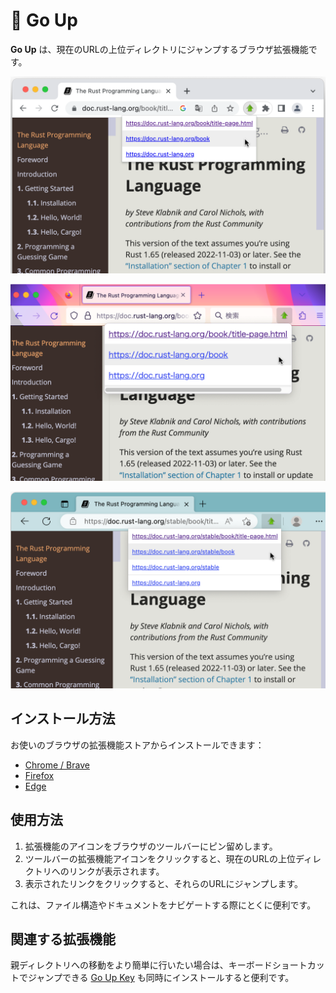 # 🚀 Go Up

**Go Up** は、現在のURLの上位ディレクトリにジャンプするブラウザ拡張機能です。

![Screenshot](./screenshots/1280x800-chrome.png)

![Screenshot](./screenshots/1280x800-firefox.png)

![Screenshot](./screenshots/1280x800-edge.png)

## インストール方法

お使いのブラウザの拡張機能ストアからインストールできます：

- [Chrome / Brave](https://chrome.google.com/webstore/detail/go-up/obdfapiepknjcdapjicmcldjbnfjngej)
- [Firefox](https://addons.mozilla.org/en-US/firefox/addon/go-up/)
- [Edge](https://microsoftedge.microsoft.com/addons/detail/go-up/kfgedjcojfbflkgfnpnpibjfnenahfeo)

## 使用方法

1. 拡張機能のアイコンをブラウザのツールバーにピン留めします。
2. ツールバーの拡張機能アイコンをクリックすると、現在のURLの上位ディレクトリへのリンクが表示されます。
3. 表示されたリンクをクリックすると、それらのURLにジャンプします。

これは、ファイル構造やドキュメントをナビゲートする際にとくに便利です。

## 関連する拡張機能

親ディレクトリへの移動をより簡単に行いたい場合は、キーボードショートカットでジャンプできる [Go Up Key](https://github.com/tomarint/go-up-key) も同時にインストールすると便利です。
